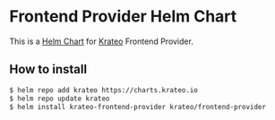 # Frontend Provider Helm Chart

This is a [Helm Chart](https://helm.sh/docs/topics/charts/) for [Krateo](https://github.com/krateoplatformops/) Frontend Provider.


## How to install

```sh
$ helm repo add krateo https://charts.krateo.io
$ helm repo update krateo
$ helm install krateo-frontend-provider krateo/frontend-provider 
```